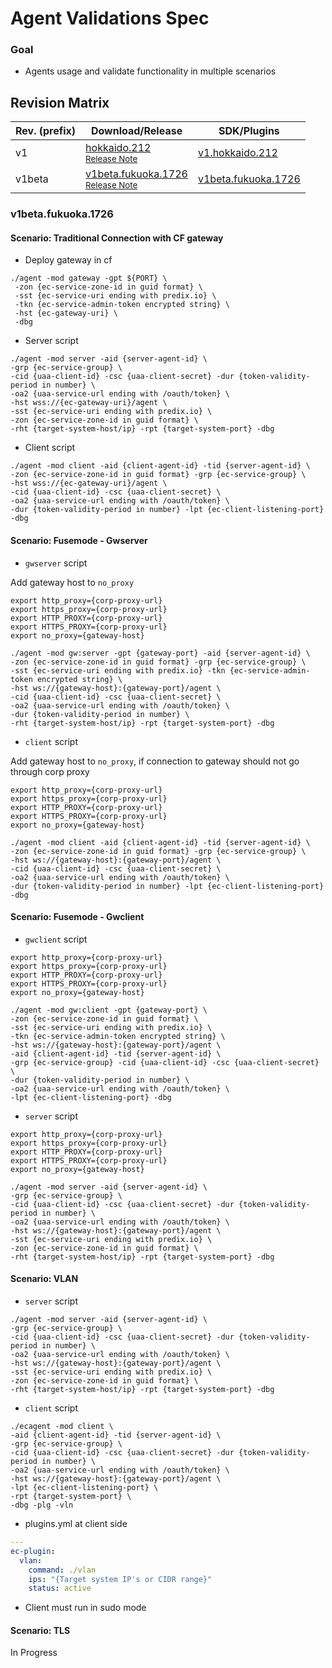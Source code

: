 # Agent Validations Spec

### Goal
- Agents usage and validate functionality in multiple scenarios

## Revision Matrix
Rev. (prefix) | Download/Release | SDK/Plugins
--- | --- | --- 
v1 | [hokkaido.212](https://github.com/EC-Release/ec-x-sdk/tree/v1.hokkaido.212/dist)<br /><sup>[Release Note](https://github.com/Enterprise-connect/ec-x-sdk/releases/tag/v1.hokkaido.212) </sup> | [v1.hokkaido.212](https://github.com/EC-Release/ec-x-sdk/tree/v1.hokkaido.212/plugins)  
v1beta | [v1beta.fukuoka.1726](https://github.com/EC-Release/ec-x-sdk/tree/v1beta.fukuoka.1726/dist)<br /><sup>[Release Note](https://github.com/EC-Release/ec-x-sdk/releases/tag/v1beta.fukuoka.1726)</sup> | [v1beta.fukuoka.1726](https://github.com/EC-Release/ec-x-sdk/tree/v1beta.fukuoka.1726/plugins)  

### v1beta.fukuoka.1726
#### Scenario: Traditional Connection with CF gateway

- Deploy gateway in cf

```shell script
./agent -mod gateway -gpt ${PORT} \
 -zon {ec-service-zone-id in guid format} \
 -sst {ec-service-uri ending with predix.io} \
 -tkn {ec-service-admin-token encrypted string} \
 -hst {ec-gateway-uri} \
 -dbg
```
- Server script

```shell script
./agent -mod server -aid {server-agent-id} \
-grp {ec-service-group} \
-cid {uaa-client-id} -csc {uaa-client-secret} -dur {token-validity-period in number} \
-oa2 {uaa-service-url ending with /oauth/token} \
-hst wss://{ec-gateway-uri}/agent \
-sst {ec-service-uri ending with predix.io} \
-zon {ec-service-zone-id in guid format} \
-rht {target-system-host/ip} -rpt {target-system-port} -dbg 
```

- Client script

```shell script
./agent -mod client -aid {client-agent-id} -tid {server-agent-id} \
-zon {ec-service-zone-id in guid format} -grp {ec-service-group} \
-hst wss://{ec-gateway-uri}/agent \
-cid {uaa-client-id} -csc {uaa-client-secret} \
-oa2 {uaa-service-url ending with /oauth/token} \
-dur {token-validity-period in number} -lpt {ec-client-listening-port} -dbg
```

#### Scenario: Fusemode - Gwserver

- ```gwserver``` script

Add gateway host to ```no_proxy```
 
```shell script
export http_proxy={corp-proxy-url}
export https_proxy={corp-proxy-url}
export HTTP_PROXY={corp-proxy-url}
export HTTPS_PROXY={corp-proxy-url}
export no_proxy={gateway-host}

./agent -mod gw:server -gpt {gateway-port} -aid {server-agent-id} \
-zon {ec-service-zone-id in guid format} -grp {ec-service-group} \
-sst {ec-service-uri ending with predix.io} -tkn {ec-service-admin-token encrypted string} \
-hst ws://{gateway-host}:{gateway-port}/agent \
-cid {uaa-client-id} -csc {uaa-client-secret} \
-oa2 {uaa-service-url ending with /oauth/token} \
-dur {token-validity-period in number} \
-rht {target-system-host/ip} -rpt {target-system-port} -dbg
```

- ```client``` script

Add gateway host to ```no_proxy```, if connection to gateway should not go through corp proxy
```shell script
export http_proxy={corp-proxy-url}
export https_proxy={corp-proxy-url}
export HTTP_PROXY={corp-proxy-url}
export HTTPS_PROXY={corp-proxy-url}
export no_proxy={gateway-host}

./agent -mod client -aid {client-agent-id} -tid {server-agent-id} \
-zon {ec-service-zone-id in guid format} -grp {ec-service-group} \
-hst ws://{gateway-host}:{gateway-port}/agent \
-cid {uaa-client-id} -csc {uaa-client-secret} \
-oa2 {uaa-service-url ending with /oauth/token} \
-dur {token-validity-period in number} -lpt {ec-client-listening-port} -dbg
```
#### Scenario: Fusemode - Gwclient

- ```gwclient``` script
```shell script
export http_proxy={corp-proxy-url}
export https_proxy={corp-proxy-url}
export HTTP_PROXY={corp-proxy-url}
export HTTPS_PROXY={corp-proxy-url}
export no_proxy={gateway-host}

./agent -mod gw:client -gpt {gateway-port} \
-zon {ec-service-zone-id in guid format} \
-sst {ec-service-uri ending with predix.io} \
-tkn {ec-service-admin-token encrypted string} \
-hst ws://{gateway-host}:{gateway-port}/agent \
-aid {client-agent-id} -tid {server-agent-id} \
-grp {ec-service-group} -cid {uaa-client-id} -csc {uaa-client-secret} \
-dur {token-validity-period in number} \
-oa2 {uaa-service-url ending with /oauth/token} \
-lpt {ec-client-listening-port} -dbg
```

- ```server``` script
```shell script
export http_proxy={corp-proxy-url}
export https_proxy={corp-proxy-url}
export HTTP_PROXY={corp-proxy-url}
export HTTPS_PROXY={corp-proxy-url}
export no_proxy={gateway-host}

./agent -mod server -aid {server-agent-id} \
-grp {ec-service-group} \
-cid {uaa-client-id} -csc {uaa-client-secret} -dur {token-validity-period in number} \
-oa2 {uaa-service-url ending with /oauth/token} \
-hst ws://{gateway-host}:{gateway-port}/agent \
-sst {ec-service-uri ending with predix.io} \
-zon {ec-service-zone-id in guid format} \
-rht {target-system-host/ip} -rpt {target-system-port} -dbg
```

#### Scenario: VLAN

- ```server``` script
```shell script
./agent -mod server -aid {server-agent-id} \
-grp {ec-service-group} \
-cid {uaa-client-id} -csc {uaa-client-secret} -dur {token-validity-period in number} \
-oa2 {uaa-service-url ending with /oauth/token} \
-hst ws://{gateway-host}:{gateway-port}/agent \
-sst {ec-service-uri ending with predix.io} \
-zon {ec-service-zone-id in guid format} \
-rht {target-system-host/ip} -rpt {target-system-port} -dbg  
```

- ```client``` script
```shell script
./ecagent -mod client \
-aid {client-agent-id} -tid {server-agent-id} \
-grp {ec-service-group} \
-cid {uaa-client-id} -csc {uaa-client-secret} -dur {token-validity-period in number} \
-oa2 {uaa-service-url ending with /oauth/token} \
-hst ws://{gateway-host}:{gateway-port}/agent \
-lpt {ec-client-listening-port} \
-rpt {target-system-port} \
-dbg -plg -vln
```

- plugins.yml at client side

```yaml
--- 
ec-plugin: 
  vlan: 
    command: ./vlan
    ips: "{Target system IP's or CIDR range}"
    status: active
```

- Client must run in sudo mode

#### Scenario: TLS

In Progress


